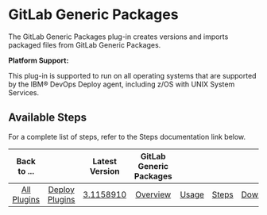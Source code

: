 # GitLab Generic Packages

The GitLab Generic Packages plug-in creates versions and imports packaged files from GitLab Generic Packages.

**Platform Support:**

This plug-in is supported to run on all operating systems that are supported by the IBM® DevOps Deploy agent, including z/OS with UNIX System Services.


## Available Steps

For a complete list of steps, refer to the Steps documentation link below.



|          Back to ...          | |         Latest Version         |GitLab Generic Packages||||
|:-----------------------------:|:------------------------------:| :---: | :---: | :---: | :---: | :---: |
| [All Plugins](../../index.md) | [Deploy Plugins](../README.md) |[3.1158910](https://raw.githubusercontent.com/UrbanCode/IBM-UCD-PLUGINS/main/files/gitlab-sourceconfig-generic-packages/ucd-plugins-sourceconfig-gitlab-generic-packages-3.1158910.zip)|[Overview](overview.md)|[Usage](usage.md)|[Steps](steps.md)|[Downloads](downloads.md)|
